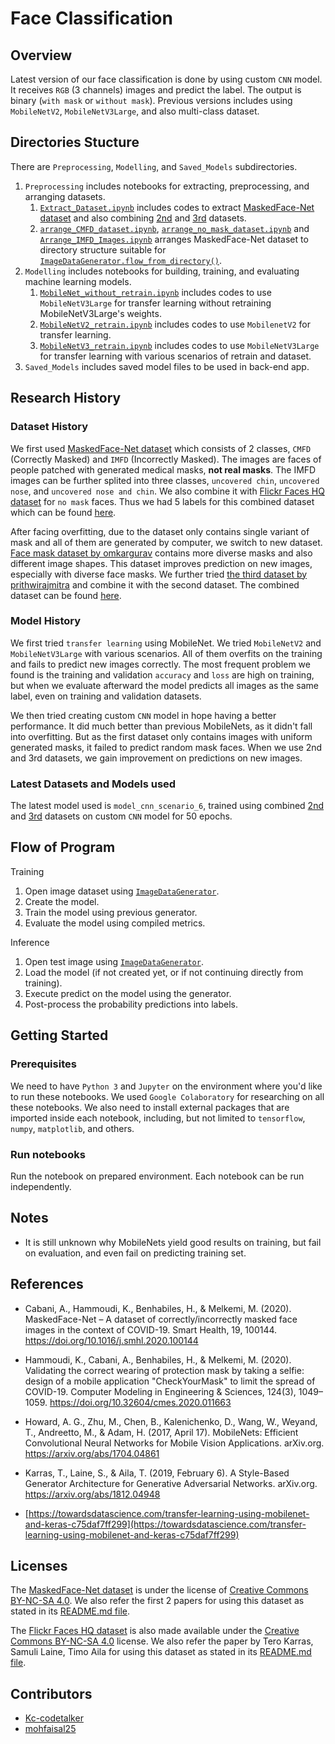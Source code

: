 # Face Classification

## Overview
Latest version of our face classification is done by using custom `CNN` model. It receives `RGB` (3 channels) images and predict the label. The output is binary (`with mask` or `without mask`). Previous versions includes using `MobileNetV2`, `MobileNetV3Large`, and also multi-class dataset.

## Directories Stucture
There are `Preprocessing`, `Modelling`, and `Saved_Models` subdirectories.
1. `Preprocessing` includes notebooks for extracting, preprocessing, and arranging datasets.
    1. [`Extract_Dataset.ipynb`](./Preprocessing/Extract_Dataset.ipynb) includes codes to extract [MaskedFace-Net dataset](https://github.com/cabani/MaskedFace-Net) and also combining [2nd](https://www.kaggle.com/omkargurav/face-mask-dataset) and [3rd](https://www.kaggle.com/prithwirajmitra/covid-face-mask-detection-dataset) datasets.
    1. [`arrange_CMFD_dataset.ipynb`](./Preprocessing/arrange_CMFD_dataset.ipynb),
    [`arrange_no_mask_dataset.ipynb`](./Preprocessing/arrange_no_mask_dataset.ipynb) and
    [`Arrange_IMFD_Images.ipynb`](./Preprocessing/Arrange_IMFD_Images.ipynb)
    arranges MaskedFace-Net dataset to directory structure suitable for [`ImageDataGenerator.flow_from_directory()`](https://www.tensorflow.org/api_docs/python/tf/keras/preprocessing/image/ImageDataGenerator#flow_from_directory).
1. `Modelling` includes notebooks for building, training, and evaluating machine learning models.
    1. [`MobileNet_without_retrain.ipynb`](./Modelling/MobileNet_without_retrain.ipynb) includes codes to use `MobileNetV3Large` for transfer learning without retraining MobileNetV3Large's weights.
    1. [`MobileNetV2_retrain.ipynb`](./Modelling/MobileNetV2_retrain.ipynb) includes codes to use `MobilenetV2` for transfer learning.
    1. [`MobileNetV3_retrain.ipynb`](./Modelling/MobileNetV3_retrain.ipynb) includes codes to use `MobileNetV3Large` for transfer learning with various scenarios of retrain and dataset.
1. `Saved_Models` includes saved model files to be used in back-end app.

## Research History
### Dataset History
We first used [MaskedFace-Net dataset](https://github.com/cabani/MaskedFace-Net) which consists of 2 classes, `CMFD` (Correctly Masked) and `IMFD` (Incorrectly Masked). The images are faces of people patched with generated medical masks, __not real masks__. The IMFD images can be further splited into three classes, `uncovered chin`, `uncovered nose`, and `uncovered nose and chin`. We also combine it with [Flickr Faces HQ dataset](https://github.com/NVlabs/ffhq-dataset) for `no mask` faces. Thus we had 5 labels for this combined dataset which can be found [here](https://drive.google.com/drive/folders/1e6dsErnWnZ-ZMsk5HqGw6PUS-YgaUZXZ?usp=sharing).

After facing overfitting, due to the dataset only contains single variant of mask and all of them are generated by computer, we switch to new dataset. [Face mask dataset by omkargurav](https://www.kaggle.com/omkargurav/face-mask-dataset) contains more diverse masks and also different image shapes. This dataset improves prediction on new images, especially with diverse face masks. We further tried [the third dataset by prithwirajmitra](https://www.kaggle.com/prithwirajmitra/covid-face-mask-detection-dataset) and combine it with the second dataset. The combined dataset can be found [here](https://drive.google.com/drive/folders/1NvGlWbR7O0nZnI1CJXWcHZ3b_P3YExXj?usp=sharing).

### Model History
We first tried `transfer learning` using MobileNet. We tried `MobileNetV2` and `MobileNetV3Large` with various scenarios. All of them overfits on the training and fails to predict new images correctly. The most frequent problem we found is the training and validation `accuracy` and `loss` are high on training, but when we evaluate afterward the model predicts all images as the same label, even on training and validation datasets.

We then tried creating custom `CNN` model in hope having a better performance. It did much better than previous MobileNets, as it didn't fall into overfitting. But as the first dataset only contains images with uniform generated masks, it failed to predict random mask faces. When we use 2nd and 3rd datasets, we gain improvement on predictions on new images.

### Latest Datasets and Models used
The latest model used is `model_cnn_scenario_6`, trained using combined [2nd](https://www.kaggle.com/omkargurav/face-mask-dataset) and [3rd](https://www.kaggle.com/prithwirajmitra/covid-face-mask-detection-dataset) datasets on custom `CNN` model for 50 epochs.

## Flow of Program
Training
1. Open image dataset using [`ImageDataGenerator`](https://www.tensorflow.org/api_docs/python/tf/keras/preprocessing/image/ImageDataGenerator#flow_from_directory).
1. Create the model.
1. Train the model using previous generator.
1. Evaluate the model using compiled metrics.

Inference
1. Open test image using [`ImageDataGenerator`](https://www.tensorflow.org/api_docs/python/tf/keras/preprocessing/image/ImageDataGenerator#flow_from_directory).
1. Load the model (if not created yet, or if not continuing directly from training).
1. Execute predict on the model using the generator.
1. Post-process the probability predictions into labels.

## Getting Started
### Prerequisites
We need to have `Python 3` and `Jupyter` on the environment where you'd like to run these notebooks. We used `Google Colaboratory` for researching on all these notebooks. We also need to install external packages that are imported inside each notebook, including, but not limited to `tensorflow`, `numpy`, `matplotlib`, and others.

### Run notebooks
Run the notebook on prepared environment. Each notebook can be run independently.

## Notes
- It is still unknown why MobileNets yield good results on training, but fail on evaluation, and even fail on predicting training set.

## References
- Cabani, A., Hammoudi, K., Benhabiles, H., &amp; Melkemi, M. (2020). MaskedFace-Net – A dataset of correctly/incorrectly masked face images in the context of COVID-19. Smart Health, 19, 100144. https://doi.org/10.1016/j.smhl.2020.100144
- Hammoudi, K., Cabani, A., Benhabiles, H., &amp; Melkemi, M. (2020). Validating the correct wearing of protection mask by taking a selfie: design of a mobile application "CheckYourMask" to limit the spread of COVID-19. Computer Modeling in Engineering &amp; Sciences, 124(3), 1049–1059. https://doi.org/10.32604/cmes.2020.011663
- Howard, A. G., Zhu, M., Chen, B., Kalenichenko, D., Wang, W., Weyand, T., Andreetto, M., &amp; Adam, H. (2017, April 17). MobileNets: Efficient Convolutional Neural Networks for Mobile Vision Applications. arXiv.org. https://arxiv.org/abs/1704.04861
- Karras, T., Laine, S., &amp; Aila, T. (2019, February 6). A Style-Based Generator Architecture for Generative Adversarial Networks. arXiv.org. https://arxiv.org/abs/1812.04948

- [https://towardsdatascience.com/transfer-learning-using-mobilenet-and-keras-c75daf7ff299](https://towardsdatascience.com/transfer-learning-using-mobilenet-and-keras-c75daf7ff299)

## Licenses
The [MaskedFace-Net dataset](https://github.com/cabani/MaskedFace-Net) is under the license of [Creative Commons BY-NC-SA 4.0](https://creativecommons.org/licenses/by-nc-sa/4.0/). We also refer the first 2 papers for using this dataset as stated in its [README.md file](https://github.com/cabani/MaskedFace-Net/blob/master/README.md).

The [Flickr Faces HQ dataset](https://github.com/NVlabs/ffhq-dataset) is also made available under the [Creative Commons BY-NC-SA 4.0](https://creativecommons.org/licenses/by-nc-sa/4.0/) license. We also refer the paper by Tero Karras, Samuli Laine, Timo Aila for using this dataset as stated in its [README.md file](https://github.com/NVlabs/ffhq-dataset/blob/master/README.md).

## Contributors
- [Kc-codetalker](https://github.com/Kc-codetalker)
- [mohfaisal25](https://github.com/mohfaisal25)
